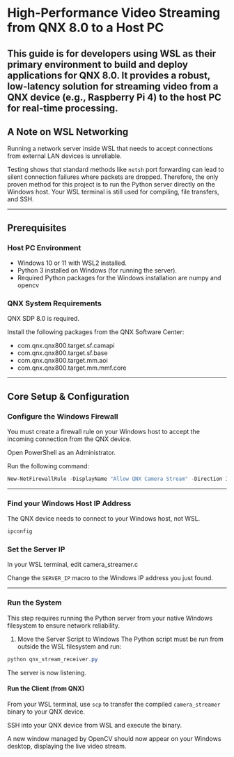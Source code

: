 # High-Performance Video Streaming from QNX 8.0 to a Host PC

This guide is for developers using WSL as their primary environment to build and deploy applications for QNX 8.0. It provides a robust, low-latency solution for streaming video from a QNX device (e.g., Raspberry Pi 4) to the host PC for real-time processing.
---

## A Note on WSL Networking

Running a network server inside WSL that needs to accept connections from external LAN devices is unreliable.

Testing shows that standard methods like `netsh` port forwarding can lead to silent connection failures where packets are dropped. Therefore, the only proven method for this project is to run the Python server directly on the Windows host. Your WSL terminal is still used for compiling, file transfers, and SSH.

---

## Prerequisites

### Host PC Environment

- Windows 10 or 11 with WSL2 installed.
- Python 3 installed on Windows (for running the server).
- Required Python packages for the Windows installation are numpy and opencv
  
### QNX System Requirements

QNX SDP 8.0 is required.

Install the following packages from the QNX Software Center:

- com.qnx.qnx800.target.sf.camapi  
- com.qnx.qnx800.target.sf.base  
- com.qnx.qnx800.target.mm.aoi  
- com.qnx.qnx800.target.mm.mmf.core

---

## Core Setup & Configuration

### Configure the Windows Firewall

You must create a firewall rule on your Windows host to accept the incoming connection from the QNX device.

Open PowerShell as an Administrator.

Run the following command:

```powershell
New-NetFirewallRule -DisplayName "Allow QNX Camera Stream" -Direction Inbound -Protocol TCP -LocalPort 12345 -Action Allow
```

---

### Find your Windows Host IP Address

The QNX device needs to connect to your Windows host, not WSL. 

```bash
ipconfig
```

### Set the Server IP

In your WSL terminal, edit camera_streamer.c

Change the `SERVER_IP` macro to the Windows IP address you just found.

---

### Run the System

This step requires running the Python server from your native Windows filesystem to ensure network reliability.

1. Move the Server Script to Windows
The Python script must be run from outside the WSL filesystem and run:
```powershell
python qnx_stream_receiver.py
```
The server is now listening.

#### Run the Client (from QNX)

From your WSL terminal, use `scp` to transfer the compiled `camera_streamer` binary to your QNX device.

SSH into your QNX device from WSL and execute the binary.

A new window managed by OpenCV should now appear on your Windows desktop, displaying the live video stream.


